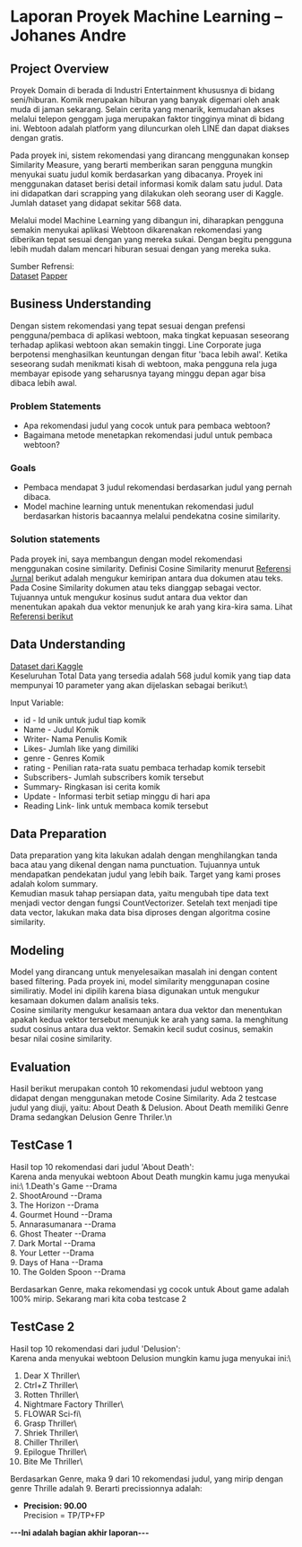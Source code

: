 # Laporan Proyek Machine Learning – Johanes Andre

## Project Overview
Proyek Domain di berada di Industri Entertainment khususnya di bidang seni/hiburan.
Komik merupakan hiburan yang banyak digemari oleh anak muda di jaman sekarang. Selain cerita yang menarik, kemudahan akses melalui telepon genggam juga merupakan faktor tingginya minat di bidang ini. Webtoon adalah platform yang diluncurkan oleh LINE dan dapat diakses dengan gratis.

Pada proyek ini, sistem rekomendasi yang dirancang menggunakan konsep Similarity Measure, yang berarti memberikan saran pengguna mungkin menyukai suatu judul komik berdasarkan yang dibacanya. Proyek ini menggunakan dataset berisi detail informasi komik dalam satu judul. Data ini didapatkan dari scrapping yang dilakukan oleh seorang user di Kaggle. Jumlah dataset yang didapat sekitar 568 data.

Melalui model Machine Learning yang dibangun ini, diharapkan pengguna semakin menyukai aplikasi Webtoon dikarenakan rekomendasi yang diberikan tepat sesuai dengan yang mereka sukai. Dengan begitu pengguna lebih mudah dalam mencari hiburan sesuai dengan yang mereka suka.

Sumber Refrensi:\
[Dataset](https://www.kaggle.com/swarnimrai/webtoon-comics-dataset)
[Papper](https://www.researchgate.net/publication/283148540_MBTI-based_Collaborative_Recommendation_System_A_Case_Study_of_Webtoon_Contents)


## Business Understanding
Dengan sistem rekomendasi yang tepat sesuai dengan prefensi pengguna/pembaca di aplikasi webtoon, maka tingkat kepuasan seseorang terhadap aplikasi webtoon akan semakin tinggi. Line Corporate juga berpotensi menghasilkan keuntungan dengan fitur 'baca lebih awal'. Ketika seseorang sudah menikmati kisah di webtoon, maka pengguna rela juga membayar episode yang seharusnya tayang minggu depan agar bisa dibaca lebih awal.

### Problem Statements
* Apa rekomendasi judul yang cocok untuk para pembaca webtoon?
* Bagaimana metode menetapkan rekomendasi judul untuk pembaca webtoon?

### Goals
* Pembaca mendapat 3 judul rekomendasi berdasarkan judul yang pernah dibaca.
* Model machine learning untuk menentukan rekomendasi judul berdasarkan historis bacaannya melalui pendekatna cosine similarity.

### Solution statements
Pada proyek ini, saya membangun dengan model rekomendasi menggunakan cosine similarity. Definisi Cosine Similarity menurut [Referensi Jurnal](https://journal.unnes.ac.id/nju/index.php/jte/article/download/10955/6659) berikut adalah mengukur kemiripan antara dua dokumen atau teks. Pada Cosine Similarity dokumen atau teks dianggap sebagai vector. Tujuannya untuk mengukur kosinus sudut antara dua vektor dan menentukan apakah dua vektor menunjuk ke arah yang kira-kira sama. Lihat [Referensi berikut](https://www.sciencedirect.com/topics/computer-science/cosine-similarity)

## Data Understanding
[Dataset dari Kaggle](https://www.kaggle.com/swarnimrai/webtoon-comics-dataset)\
Keseluruhan Total Data yang tersedia adalah 568 judul komik yang tiap data mempunyai 10 parameter yang akan dijelaskan sebagai berikut:\

Input Variable:
* id - Id unik untuk judul tiap komik
* Name - Judul Komik
* Writer- Nama Penulis Komik
* Likes- Jumlah like yang dimiliki
* genre - Genres Komik
* rating - Penilian rata-rata suatu pembaca terhadap komik tersebit
* Subscribers- Jumlah subscribers komik tersebut
* Summary- Ringkasan isi cerita komik
* Update - Informasi terbit setiap minggu di hari apa
* Reading Link- link untuk membaca komik tersebut


## Data Preparation
Data preparation yang kita lakukan adalah dengan menghilangkan tanda baca atau yang dikenal dengan nama punctuation. Tujuannya untuk mendapatkan pendekatan judul yang lebih baik. Target yang kami proses adalah kolom summary.\
Kemudian masuk tahap persiapan data, yaitu mengubah tipe data text menjadi vector dengan fungsi CountVectorizer. Setelah text menjadi tipe data vector, lakukan maka data bisa diproses dengan algoritma cosine similarity.


## Modeling
Model yang dirancang untuk menyelesaikan masalah ini dengan content based filtering. Pada proyek ini, model similarity menggunapan cosine similiratiy. Model ini dipilih karena biasa digunakan untuk mengukur kesamaan dokumen dalam analisis teks.\
Cosine similarity mengukur kesamaan antara dua vektor dan menentukan apakah kedua vektor tersebut menunjuk ke arah yang sama. Ia menghitung sudut cosinus antara dua vektor. Semakin kecil sudut cosinus, semakin besar nilai cosine similarity. 

## Evaluation
Hasil berikut merupakan contoh 10 rekomendasi judul webtoon yang didapat dengan menggunakan metode Cosine Similarity.
Ada 2 testcase judul yang diuji, yaitu: About Death & Delusion. About Death memiliki Genre Drama sedangkan Delusion Genre Thriler.\n

## TestCase 1
Hasil top 10 rekomendasi dari judul 'About Death':\
Karena anda menyukai webtoon  About Death mungkin kamu juga menyukai ini:\ 
1.Death's Game	--Drama\
2. ShootAround	--Drama\
3. The Horizon	--Drama\
4. Gourmet Hound	--Drama\
5. Annarasumanara	--Drama\
6. Ghost Theater	--Drama\
7. Dark Mortal	--Drama\
8. Your Letter	--Drama\
9.  Days of Hana	--Drama\
10.  The Golden Spoon	--Drama

Berdasarkan Genre, maka rekomendasi yg cocok untuk About game adalah 100% mirip. Sekarang mari kita coba testcase 2

## TestCase 2
Hasil top 10 rekomendasi dari judul 'Delusion':\
Karena anda menyukai webtoon Delusion mungkin kamu juga menyukai ini:\
1. Dear X	Thriller\
2. Ctrl+Z	Thriller\
3. Rotten	Thriller\
4. Nightmare Factory	Thriller\
5. FLOWAR	Sci-fi\
6. Grasp	Thriller\
7. Shriek	Thriller\
8. Chiller	Thriller\
9. Epilogue	Thriller\
10. Bite Me	Thriller\

Berdasarkan Genre, maka 9 dari 10 rekomendasi judul, yang mirip dengan genre Thrille adalah 9. Berarti precissionnya adalah:
* **Precision: 90.00**\
Precision = TP/TP+FP

 
**---Ini adalah bagian akhir laporan---**



